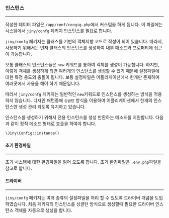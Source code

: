 

### 인스턴스
---
작성한 데이터 파일은 `/app/conf/congig.php`에서 커스텀을 하게 됩니다. 이 파일에는 시스템에서 `jiny/confg` 페키지 인스턴스를 필요로 합니다.

`jiny/confg` 페키지는 클래스를 기반의 객체지향 코드로 작성이 되어 있습니다. 따라서, 사용하기 위해서는 먼저 클래스의 인스턴스를 생성하여 내부 매소드와 프로퍼티에 접근이 가능합니다.

보통 클래스의 인스턴스들은 `new` 키워드를 통하여 객체를 생성이 가능합니다. 하지만, 이렇게 객체를 생성하게 되면 여러개의 인스턴스를 생성할 수 있기 때문에 설정파일에 대한 특정 용도외 충돌이 됩니다. 보통 설정파일은 어플리케이션에서 한개만 존재하여 여러곳에서 사용을 해야 하기 때문입니다.

따라서 `jiny/confg` 페키지는 일반적인 `new`키워드로 인스턴스를 생성하는 방식을 적용하지 않습니다. 디자인 패턴중에 `싱글턴` 방식을 이용하여 어플리케이센에서 한개의 인스턴스만 생성 관리 되도록 유지하고 있습니다.

인스턴스를 생성하기 위해서 전용 인스턴스를 생성 반환하는 메소드를 지원합니다. 다음과 같이 정적 메소드 형태로 호출을 하여야 합니다.

```php
\Jiny\Config::instance()
```

#### 초기 환경파일
---
초기 시스템에 대한 환경파일을 읽어 오도록 합니다. 초기 환경파일은 `.env.php`파일을 참고로 합니다.
<br>

#### 드라이버
---
`jiny/confg` 페키지는 여러 종류의 설정파일을 처리 할 수 있도록 드라이버 개념을 도입하였습니다. 처음 페키지의 인스턴스를 싱글턴 방식으로 생성할때 필요한 드라이버 인스턴스 객체를 자동으로 생성을 합니다.
<br>